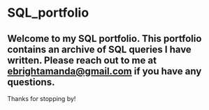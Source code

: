 # SQL_portfolio
Welcome to my SQL portfolio. This portfolio contains an archive of SQL queries I have written. Please reach out to me at ebrightamanda@gmail.com if you have any questions.
-----
Thanks for stopping by!
